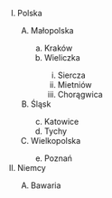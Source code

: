 <html>
<head>
	<title>Lista HTML</title>
</head>

<body>


<ol type=I>
<li>Polska</li>
	<ol type=A>
    	<li>Małopolska</li>
	<ol type=a>
		<li>Kraków</li>
		<li>Wieliczka</li>
		<ol type=i>
			<li>Siercza</li>
			<li>Mietniów</li>
			<li>Chorągwica</li>
		</ol>
	</ol>
	<li>Śląsk</li>
	<ol type=a start=3>
		<li>Katowice</li>
		<li>Tychy</li>
	</ol>
	<li>Wielkopolska</li>
	<ol type=a start=5>
		<li>Poznań</li>
	</ol>
  	</ol>
<li>Niemcy</li>
<ol type=A>
	<li>Bawaria</li>
</ol>
  
</ol>



</body>
</html>

